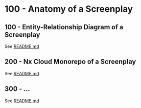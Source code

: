 # 100 - Anatomy of a Screenplay

## 100 - Entity-Relationship Diagram of a Screenplay

See [README.md](./100?README.md)

## 200 - Nx Cloud Monorepo of a Screenplay

See [README.md](./200/README.md)

## 300 - ...

See [README.md](./300/README.md)
